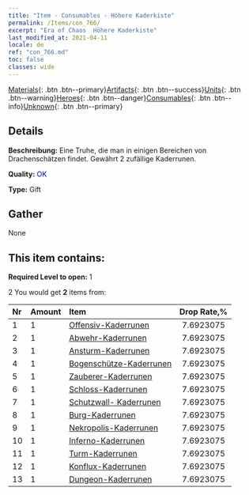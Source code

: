 ```yaml
---
title: "Item - Consumables - Höhere Kaderkiste"
permalink: /Items/con_766/
excerpt: "Era of Chaos  Höhere Kaderkiste"
last_modified_at: 2021-04-11
locale: de
ref: "con_766.md"
toc: false
classes: wide
---
```

 [Materials](/de/Items/){: .btn .btn--primary}[Artifacts](/de/Items/Artifacts/){: .btn .btn--success}[Units](/de/Items/Units/){: .btn .btn--warning}[Heroes](/de/Items/Heroes/){: .btn .btn--danger}[Consumables](/de/Items/Consumables/){: .btn .btn--info}[Unknown](/de/Items/Unknown/){: .btn .btn--primary}

## Details
 **Beschreibung:** Eine Truhe, die man in einigen Bereichen von Drachenschätzen findet. Gewährt 2 zufällige Kaderrunen.

 **Quality:** <span style="color: #0000CD">OK</span>

 **Type:** Gift

## Gather

  None

## This item contains:

 **Required Level to open:** 1

 2 You would get **2** items  from:

  | Nr | Amount |     Item    | Drop Rate,% |
  |:---|:-------|:------------|:---------:|
  | 1 | 1 | [Offensiv-Kaderrunen](/de/Items/con_734/) | 7.6923075 | 
  | 2 | 1 | [Abwehr-Kaderrunen](/de/Items/con_739/) | 7.6923075 | 
  | 3 | 1 | [Ansturm-Kaderrunen](/de/Items/con_741/) | 7.6923075 | 
  | 4 | 1 | [Bogenschütze-Kaderrunen](/de/Items/con_742/) | 7.6923075 | 
  | 5 | 1 | [Zauberer-Kaderrunen](/de/Items/con_746/) | 7.6923075 | 
  | 6 | 1 | [Schloss-Kaderrunen](/de/Items/con_752/) | 7.6923075 | 
  | 7 | 1 | [Schutzwall- Kaderrunen](/de/Items/con_753/) | 7.6923075 | 
  | 8 | 1 | [Burg-Kaderrunen](/de/Items/con_754/) | 7.6923075 | 
  | 9 | 1 | [Nekropolis-Kaderrunen](/de/Items/con_755/) | 7.6923075 | 
  | 10 | 1 | [Inferno-Kaderrunen](/de/Items/con_777/) | 7.6923075 | 
  | 11 | 1 | [Turm-Kaderrunen](/de/Items/con_785/) | 7.6923075 | 
  | 12 | 1 | [Konflux-Kaderrunen](/de/Items/con_791/) | 7.6923075 | 
  | 13 | 1 | [Dungeon-Kaderrunen](/de/Items/con_792/) | 7.6923075 | 
